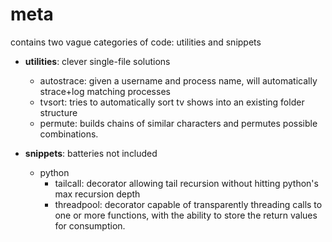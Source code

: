 meta
==========
contains two vague categories of code: utilities and snippets

* __utilities__: clever single-file solutions
  * autostrace: given a username and process name, will automatically strace+log matching processes
  * tvsort: tries to automatically sort tv shows into an existing folder structure
  * permute: builds chains of similar characters and permutes possible combinations.

* __snippets__: batteries not included
  * python
     * tailcall: decorator allowing tail recursion without hitting python's max recursion depth
     * threadpool: decorator capable of transparently threading calls to one or more functions, with the ability to store the return values for consumption.